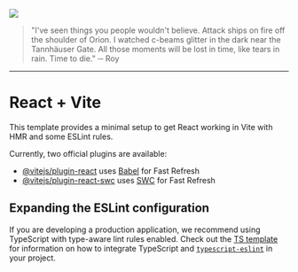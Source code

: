 ![](https://media3.giphy.com/media/v1.Y2lkPTc5MGI3NjExNmhwc2hnNHY1am5lN2N6ZXV5a2FneDdoOW1lOWRyeGZpczlwOGpybiZlcD12MV9pbnRlcm5hbF9naWZfYnlfaWQmY3Q9Zw/UYDkRppir2d2M/giphy.gif)
> "I've seen things you people wouldn't believe. Attack ships on fire off the shoulder of Orion. I watched c-beams glitter in the dark near the Tannhäuser Gate. All those moments will be lost in time, like tears in rain. Time to die." ─ Roy

---

# React + Vite

This template provides a minimal setup to get React working in Vite with HMR and some ESLint rules.

Currently, two official plugins are available:

- [@vitejs/plugin-react](https://github.com/vitejs/vite-plugin-react/blob/main/packages/plugin-react) uses [Babel](https://babeljs.io/) for Fast Refresh
- [@vitejs/plugin-react-swc](https://github.com/vitejs/vite-plugin-react/blob/main/packages/plugin-react-swc) uses [SWC](https://swc.rs/) for Fast Refresh

## Expanding the ESLint configuration

If you are developing a production application, we recommend using TypeScript with type-aware lint rules enabled. Check out the [TS template](https://github.com/vitejs/vite/tree/main/packages/create-vite/template-react-ts) for information on how to integrate TypeScript and [`typescript-eslint`](https://typescript-eslint.io) in your project.
